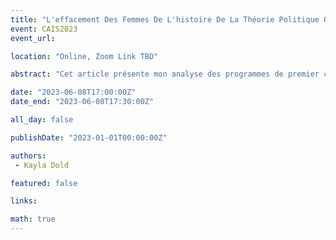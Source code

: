 ```yaml
---
title: "L'effacement Des Femmes De L'histoire De La Théorie Politique Occidentale Via La Construction Des Syllabes Et La Classification Des Bibliothèques"
event: CAIS2023
event_url: 

location: "Online, Zoom Link TBD"

abstract: "Cet article présente mon analyse des programmes de premier cycle en théorie politique offerts dans une université canadienne de taille moyenne de 2010 à 2020, ce qui démontre l'absence de femmes dans l'enseignement de premier cycle en théorie politique. Je considère cette absence la « matrice de domination » de P. H. Collin (2000) et la « relationnalité citationnelle » de S. Ahmed (2014; 2019). De ce point de vue, l'absence est le résultat de l'effacement des contributions des femmes au discours politique par la construction des programmes et la classification des bibliothèques. Cette perspective révèle comment, dans certains cas, nous classons les textes sur la base de présomptions patriarcales plutôt que sur l'usage courant. Ce travail contribue à l'érudition sur la canonisation, les théories d'utilisation et la pratique critique des bibliothèques."

date: "2023-06-08T17:00:00Z"
date_end: "2023-06-08T17:30:00Z"

all_day: false

publishDate: "2023-01-01T00:00:00Z"

authors:
 - Kayla Dold

featured: false

links:

math: true
---
```


